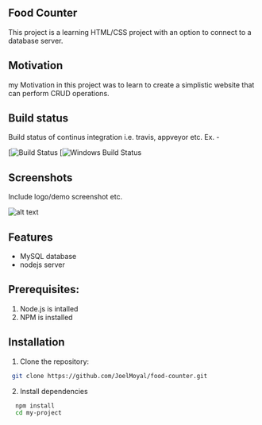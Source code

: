 ## Food Counter
This project is a learning HTML/CSS project with an option to connect to a database server. 

## Motivation
my Motivation in this project was to learn to create a simplistic website that can perform CRUD operations.  

## Build status
Build status of continus integration i.e. travis, appveyor etc. Ex. - 

[![Build Status]()
[![Windows Build Status]()

 
## Screenshots
Include logo/demo screenshot etc.

  ![alt text](Public/Images/Ticket_system.png)
 

## Features
- MySQL database 
- nodejs server

## Prerequisites:
1. Node.js is intalled
2. NPM is installed

## Installation
1. Clone the repository:
```bash
 git clone https://github.com/JoelMoyal/food-counter.git
```
2. Install dependencies 
```bash
  npm install
  cd my-project
```
